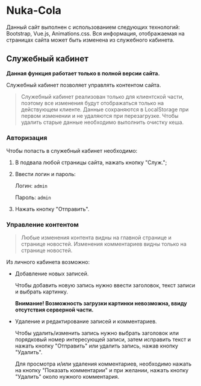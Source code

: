 # Nuka-Cola
Данный сайт выполнен с использованием следующих технологий: Bootstrap, Vue.js, Animations.css.
Вся информация, отображаемая на страницах сайта может быть изменена из служебного кабинета. 
## Служебный кабинет
**Данная функция работает только в полной версии сайта.**

Служебный кабинет позволяет управлять контентом сайта. 
> Служебный кабинет реализован только для клиентской части, поэтому все изменения будут отображаться только на действующем клиенте. 
Данные сохраняются в LocalStorage при первом изменении и не удаляются при перезагрузке. 
Чтобы удалить старые данные необходимо выполнить очистку кеша.

### Авторизация
Чтобы попасть в служебный кабинет необходимо: 
1. В подвала любой страницы сайта, нажать кнопку "Служ.";
2. Ввести логин и пароль:
   
   Логин: `admin`
   
   Пароль: `admin`
   
3. Нажать кнопку "Отправить".

### Управление контентом
> Любые изменения контента видны на главной странице и странице новостей.
Изменения комментариев видны только на странице новостей.

Из личного кабинета возможно: 

- Добавление новых записей.

   Чтобы добавить новую запись нужно ввести заголовок, текст записи и выбрать картинку.

   **Внимание! Возможность загрузки картинки невозможна, ввиду отсутствия серверной части.**

- Удаление и редактирование записей и комментариев.

   Чтобы удалить/изменить запись нужно выбрать заголовок или порядковый номер интересующей записи, затем исправить текст и нажать кнопку "Отправить" или удалить запись, нажав кнопку "Удалить".
  
   Для просмотра и/или удаления комментариев, необходимо нажать на кнопку "Показать комментарии" и при желании, нажать кнопку "Удалить" около нужного комментария.
